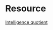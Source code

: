 # Resource
[Intelligence quotient](https://en.wikipedia.org/wiki/Intelligence_quotient#Flynn_effect)